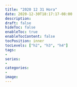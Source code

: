 ```yaml
---
title: "2020 12 31 Hora"
date: 2020-12-30T18:17:17-08:00
description:
draft: false
hideToc: false
enableToc: true
enableTocContent: false
tocPosition: inner
tocLevels: ["h2", "h3", "h4"]
tags:
-
series:
-
categories:
-
image:
---
```


